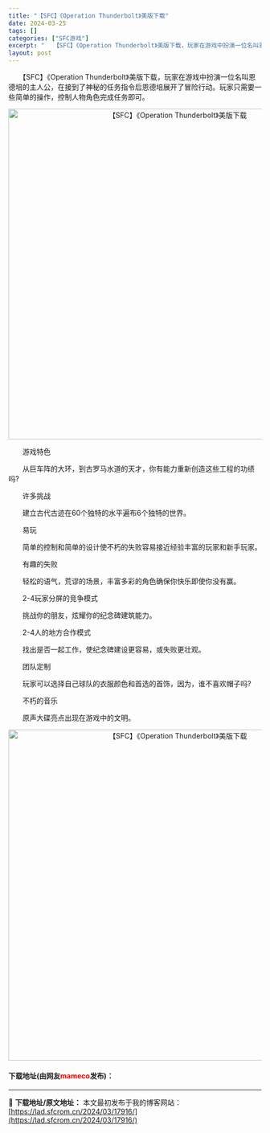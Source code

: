 ```yaml
---
title: "【SFC】《Operation Thunderbolt》美版下载"
date: 2024-03-25
tags: []
categories: ["SFC游戏"]
excerpt: "　　【SFC】《Operation Thunderbolt》美版下载，玩家在游戏中扮演一位名叫恩德培的主人公，在接到了神秘的任务指令后恩德培展开了冒险行动。玩家只需要一些简单的操作，控制人物角色完成任务即可。 　　游戏特色 　　从巨车阵的大环，到古罗马水道的天才，你有能力重新创造这些工程的功绩吗? &hellip;"
layout: post
---
```


 <p>　　【SFC】《Operation Thunderbolt》美版下载，玩家在游戏中扮演一位名叫恩德培的主人公，在接到了神秘的任务指令后恩德培展开了冒险行动。玩家只需要一些简单的操作，控制人物角色完成任务即可。</p> <p align="center"><img align="" border="0" src="https://lad.sfcrom.cn/wp-content/uploads/2024/03/20240325_6600c44c73861.png" width="658" alt="【SFC】《Operation Thunderbolt》美版下载" /></p> <p>　　游戏特色</p> <p>　　从巨车阵的大环，到古罗马水道的天才，你有能力重新创造这些工程的功绩吗?</p> <p>　　许多挑战</p> <p>　　建立古代古迹在60个独特的水平遍布6个独特的世界。</p> <p>　　易玩</p> <p>　　简单的控制和简单的设计使不朽的失败容易接近经验丰富的玩家和新手玩家。</p> <p>　　有趣的失败</p> <p>　　轻松的语气，荒谬的场景，丰富多彩的角色确保你快乐即使你没有赢。</p> <p>　　2-4玩家分屏的竞争模式</p> <p>　　挑战你的朋友，炫耀你的纪念碑建筑能力。</p> <p>　　2-4人的地方合作模式</p> <p>　　找出是否一起工作，使纪念碑建设更容易，或失败更壮观。</p> <p>　　团队定制</p> <p>　　玩家可以选择自己球队的衣服颜色和首选的首饰，因为，谁不喜欢帽子吗?</p> <p>　　不朽的音乐</p> <p>　　原声大碟亮点出现在游戏中的文明。</p> <p align="center"><img align="" border="0" src="https://lad.sfcrom.cn/wp-content/uploads/2024/03/20240325_6600c44d84d77.png" width="659" alt="【SFC】《Operation Thunderbolt》美版下载" /></p> <p><h4>下载地址(由网友<font color="red">mameco</font>发布)：</h4></p> 

---
📖 **下载地址/原文地址：** 本文最初发布于我的博客网站：[https://lad.sfcrom.cn/2024/03/17916/](https://lad.sfcrom.cn/2024/03/17916/)
